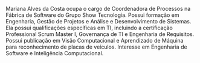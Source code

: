 Mariana Alves da Costa ocupa o cargo de Coordenadora de Processos na Fábrica de Software do Grupo Show Tecnologia. Possui formação em Engenharia, Gestão de Projetos e Análise e Desenvolvimento de Sistemas. Ela possui qualificações específicas em TI, incluindo a certificação Professional Scrum Master I, Governança de TI e Engenharia de Requisitos. Possui publicação em Visão Computacional e Aprendizado de Máquina para reconhecimento de placas de veículos. Interesse em Engenharia de Software e Inteligência Computacional.